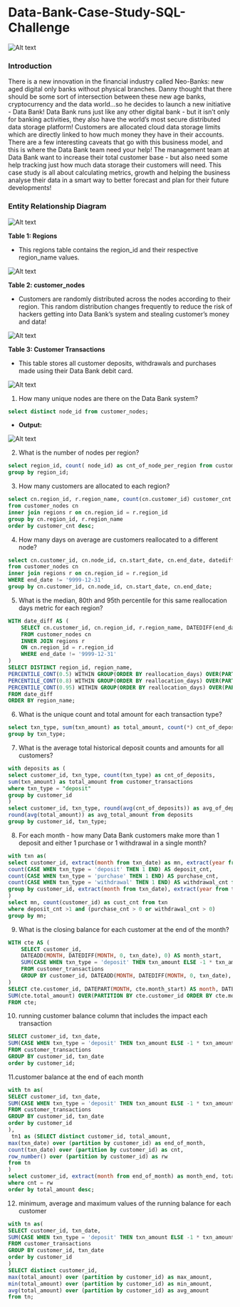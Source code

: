 # Data-Bank-Case-Study-SQL-Challenge

![Alt text](https://8weeksqlchallenge.com/images/case-study-designs/4.png)

### Introduction
There is a new innovation in the financial industry called Neo-Banks: new aged digital only banks without physical branches. Danny thought that there should be some sort of intersection between these new age banks, cryptocurrency and the data world…so he decides to launch a new initiative - Data Bank! Data Bank runs just like any other digital bank - but it isn’t only for banking activities, they also have the world’s most secure distributed data storage platform! Customers are allocated cloud data storage limits which are directly linked to how much money they have in their accounts. There are a few interesting caveats that go with this business model, and this is where the Data Bank team need your help!
The management team at Data Bank want to increase their total customer base - but also need some help tracking just how much data storage their customers will need. This case study is all about calculating metrics, growth and helping the business analyse their data in a smart way to better forecast and plan for their future developments!

### **Entity Relationship Diagram**

![Alt text](https://8weeksqlchallenge.com/images/case-study-4-erd.png)

**Table 1: Regions**
- This regions table contains the region_id and their respective region_name values.

![Alt text](https://user-images.githubusercontent.com/81607668/130551759-28cb434f-5cae-4832-a35f-0e2ce14c8811.png)

**Table 2: customer_nodes**
- Customers are randomly distributed across the nodes according to their region. This random distribution changes frequently to reduce the risk of hackers getting into Data Bank’s system and stealing customer’s money and data!

![Alt text](https://user-images.githubusercontent.com/81607668/130551806-90a22446-4133-45b5-927c-b5dd918f1fa5.png)

**Table 3: Customer Transactions**

- This table stores all customer deposits, withdrawals and purchases made using their Data Bank debit card.

![Alt text](https://user-images.githubusercontent.com/81607668/130551879-2d6dfc1f-bb74-4ef0-aed6-42c831281760.png)


1. How many unique nodes are there on the Data Bank system?
```sql
select distinct node_id from customer_nodes;
```
- **Output:**

![Alt text](https://miro.medium.com/v2/resize:fit:230/format:webp/1*x3V2hcuL1g8homZ77WFTxg.png)

2. What is the number of nodes per region?
```sql
select region_id, count( node_id) as cnt_of_node_per_region from customer_nodes
group by region_id;
```
3. How many customers are allocated to each region?
```sql
select cn.region_id, r.region_name, count(cn.customer_id) customer_cnt
from customer_nodes cn
inner join regions r on cn.region_id = r.region_id
group by cn.region_id, r.region_name
order by customer_cnt desc;
```
4. How many days on average are customers reallocated to a different node?
```sql
select cn.customer_id, cn.node_id, cn.start_date, cn.end_date, datediff(cn.end_date, cn.start_date ) dif
from customer_nodes cn
inner join regions r on cn.region_id = r.region_id
WHERE end_date != '9999-12-31'
group by cn.customer_id, cn.node_id, cn.start_date, cn.end_date;
```
5. What is the median, 80th and 95th percentile for this same reallocation days metric for each region?
```sql
WITH date_diff AS (
	SELECT cn.customer_id, cn.region_id, r.region_name, DATEDIFF(end_date, start_date) AS reallocation_days
	FROM customer_nodes cn
	INNER JOIN regions r
	ON cn.region_id = r.region_id
	WHERE end_date != '9999-12-31'
)
SELECT DISTINCT region_id, region_name,
PERCENTILE_CONT(0.5) WITHIN GROUP(ORDER BY reallocation_days) OVER(PARTITION BY region_name) AS median,
PERCENTILE_CONT(0.8) WITHIN GROUP(ORDER BY reallocation_days) OVER(PARTITION BY region_name) AS percentile_80,
PERCENTILE_CONT(0.95) WITHIN GROUP(ORDER BY reallocation_days) OVER(PARTITION BY region_name) AS percentile_95
FROM date_diff
ORDER BY region_name;
```
6. What is the unique count and total amount for each transaction type?
```sql
select txn_type, sum(txn_amount) as total_amount, count(*) cnt_of_deposits from customer_transactions
group by txn_type;
```
7. What is the average total historical deposit counts and amounts for all customers?
```sql
with deposits as (
select customer_id, txn_type, count(txn_type) as cnt_of_deposits,
sum(txn_amount) as total_amount from customer_transactions
where txn_type = "deposit"
group by customer_id
)
select customer_id, txn_type, round(avg(cnt_of_deposits)) as avg_of_deposits,
round(avg(total_amount)) as avg_total_amount from deposits
group by customer_id, txn_type;
```
8. For each month - how many Data Bank customers make more than 1 deposit and either 1 purchase or 1 withdrawal in a single month?
```sql
with txn as(
select customer_id, extract(month from txn_date) as mn, extract(year from txn_date) as yr,
count(CASE WHEN txn_type = 'deposit' THEN 1 END) AS deposit_cnt,
count(CASE WHEN txn_type = 'purchase' THEN 1 END) AS purchase_cnt,
count(CASE WHEN txn_type = 'withdrawal' THEN 1 END) AS withdrawal_cnt from customer_transactions
group by customer_id, extract(month from txn_date), extract(year from txn_date)
)
select mn, count(customer_id) as cust_cnt from txn 
where deposit_cnt >1 and (purchase_cnt > 0 or withdrawal_cnt > 0)
group by mn;
```
9. What is the closing balance for each customer at the end of the month?
```sql
WITH cte AS (
	SELECT customer_id,
	DATEADD(MONTH, DATEDIFF(MONTH, 0, txn_date), 0) AS month_start,
	SUM(CASE WHEN txn_type = 'deposit' THEN txn_amount ELSE -1 * txn_amount END) AS total_amount
	FROM customer_transactions
	GROUP BY customer_id, DATEADD(MONTH, DATEDIFF(MONTH, 0, txn_date), 0)
)
SELECT cte.customer_id, DATEPART(MONTH, cte.month_start) AS month, DATENAME(MONTH, cte.month_start) AS month_name,
SUM(cte.total_amount) OVER(PARTITION BY cte.customer_id ORDER BY cte.month_start) AS closing_balance
FROM cte;
```
10. running customer balance column that includes the impact each transaction
```sql
SELECT customer_id, txn_date,
SUM(CASE WHEN txn_type = 'deposit' THEN txn_amount ELSE -1 * txn_amount END) AS total_amount
FROM customer_transactions
GROUP BY customer_id, txn_date
order by customer_id;
```
11.customer balance at the end of each month
```sql
with tn as(
SELECT customer_id, txn_date,
SUM(CASE WHEN txn_type = 'deposit' THEN txn_amount ELSE -1 * txn_amount END) AS total_amount
FROM customer_transactions
GROUP BY customer_id, txn_date
order by customer_id
),
 tn1 as (SELECT distinct customer_id, total_amount,
max(txn_date) over (partition by customer_id) as end_of_month,
count(txn_date) over (partition by customer_id) as cnt,
row_number() over (partition by customer_id) as rw
from tn
)
select customer_id, extract(month from end_of_month) as month_end, total_amount from tn1
where cnt = rw
order by total_amount desc;
```
12. minimum, average and maximum values of the running balance for each customer
```sql
with tn as(
SELECT customer_id, txn_date,
SUM(CASE WHEN txn_type = 'deposit' THEN txn_amount ELSE -1 * txn_amount END) AS total_amount
FROM customer_transactions
GROUP BY customer_id, txn_date
order by customer_id
)
SELECT distinct customer_id, 
max(total_amount) over (partition by customer_id) as max_amount,
min(total_amount) over (partition by customer_id) as min_amount,
avg(total_amount) over (partition by customer_id) as avg_amount
from tn;
```
